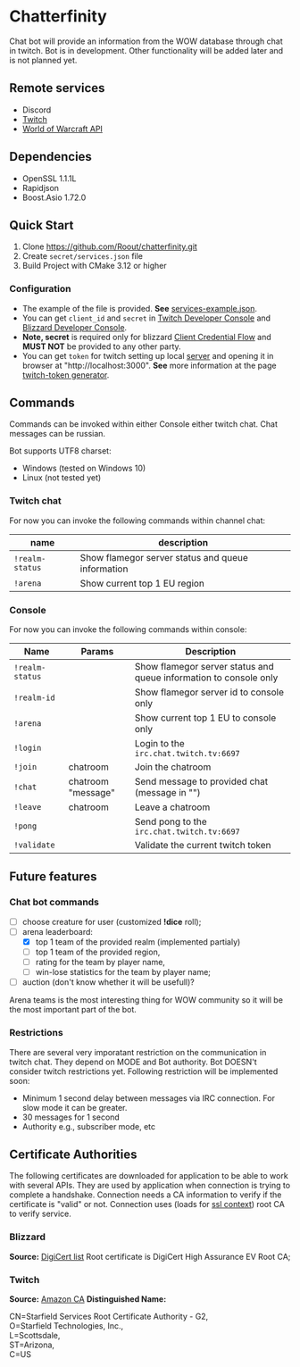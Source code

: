 # Chatterfinity

Chat bot will provide an information from the WOW database through chat in twitch. Bot is in development. Other functionality will be added later and is not planned yet.

## Remote services

- Discord
- [Twitch](https://dev.twitch.tv/docs/irc)
- [World of Warcraft API](https://develop.battle.net/documentation/world-of-warcraft-classic/game-data-apis)

## Dependencies

- OpenSSL 1.1.1L
- Rapidjson
- Boost.Asio 1.72.0

## Quick Start

1. Clone <https://github.com/Roout/chatterfinity.git>
2. Create `secret/services.json` file
3. Build Project with CMake 3.12 or higher

### Configuration

- The example of the file is provided. **See** [services-example.json](secret/services.json).  
- You can get `client_id` and `secret` in [Twitch Developer Console](https://dev.twitch.tv/) and [Blizzard Developer Console](https://develop.battle.net/).
- **Note, secret** is required only for blizzard [Client Credential Flow](https://develop.battle.net/documentation/guides/using-oauth/client-credentials-flow) and **MUST NOT** be provided to any other party.  
- You can get `token` for twitch setting up local [server](https://github.com/Roout/twitch-token) and opening it in browser at "http://localhost:3000". **See** more information at the page [twitch-token generator](https://github.com/Roout/twitch-token).

## Commands

Commands can be invoked within either Console either twitch chat. Chat messages can be russian.

Bot supports UTF8 charset:

- Windows (tested on Windows 10)
- Linux (not tested yet)

### Twitch chat

For now you can invoke the following commands within channel chat:

| name           | description                                        |
|----------------|----------------------------------------------------|
| `!realm-status`| Show flamegor server status and queue information  |
| `!arena`       | Show current top 1 EU region                       |

### Console

For now you can invoke the following commands within console:

| Name           |  Params            | Description                                                        |
|----------------|--------------------|--------------------------------------------------------------------|
| `!realm-status`|                    | Show flamegor server status and queue information to console only  |
| `!realm-id`    |                    | Show flamegor server id to console only                            |
| `!arena`       |                    | Show current top 1 EU to console only                              |
| `!login`       |                    | Login to the `irc.chat.twitch.tv:6697`                             |
| `!join`        | chatroom           | Join the chatroom                                                  |
| `!chat`        | chatroom "message" | Send message to provided chat (message in "")                      |
| `!leave`       | chatroom           | Leave a chatroom                                                   |
| `!pong`        |                    | Send pong to the `irc.chat.twitch.tv:6697`                         |
| `!validate`    |                    | Validate the current twitch token                                  |

## Future features

### Chat bot commands

- [ ] choose creature for user (customized **!dice** roll);
- [ ] arena leaderboard:
  - [x] top 1 team of the provided realm (implemented partialy)
  - [ ] top 1 team of the provided region,
  - [ ] rating for the team by player name,
  - [ ] win-lose statistics for the team by player name;
- [ ] auction (don't know whether it will be usefull)?

Arena teams is the most interesting thing for WOW community so it will be the most important part of the bot.

### Restrictions

There are several very imporatant restriction on the communication in twitch chat. They depend on MODE and Bot authority.
Bot DOESN't consider twitch restrictions yet. Following restriction will be implemented soon:

- Minimum 1 second delay between messages via IRC connection. For slow mode it can be greater.
- 30 messages for 1 second
- Authority e.g., subscriber mode, etc

## Certificate Authorities

The following certificates are downloaded for application to be able to work with several APIs.
They are used by application when connection is trying to complete a handshake.
Connection needs a CA information to verify if the certificate is "valid" or not.
Connection uses (loads for [ssl context](https://www.boost.org/doc/libs/1_72_0/doc/html/boost_asio/reference/ssl__context/load_verify_file.html)) root CA to verify service.

### Blizzard

**Source:** [DigiCert list](https://www.digicert.com/kb/digicert-root-certificates.htm#roots)
Root certificate is DigiCert High Assurance EV Root CA;

### Twitch

**Source:** [Amazon CA](https://www.amazontrust.com/repository/)
**Distinguished Name:**  

CN=Starfield Services Root Certificate Authority - G2,  
O=Starfield Technologies\, Inc.,  
L=Scottsdale,  
ST=Arizona,  
C=US  
